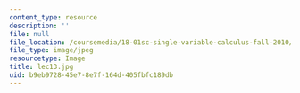 ```yaml
---
content_type: resource
description: ''
file: null
file_location: /coursemedia/18-01sc-single-variable-calculus-fall-2010/b9eb972845e78e7f164d405fbfc189db_lec13.jpg
file_type: image/jpeg
resourcetype: Image
title: lec13.jpg
uid: b9eb9728-45e7-8e7f-164d-405fbfc189db
---
```

